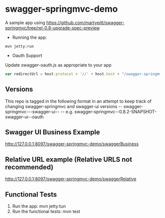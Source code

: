swagger-springmvc-demo
======================

A sample app using https://github.com/martypitt/swagger-springmvc/tree/rel-0.8-upgrade-spec-preview

- Running the app:

```mvn jetty:run```

- Oauth Support

Update swagger-oauth.js as appropriate to your app

```javascript
var redirectUrl = host.protocol + '//' + host.host + "/swagger-springmvc-demo/o2c.html";
```


## Versions

This repo is tagged in the following format in an attempt to keep track of changing swagger-springmvc and swagger-ui versions
-- swagger-springmvc--<swagger-springmvc version>-swagger-ui--<swagger-ui version or branch>
-- e.g. swagger-springmvc--0.8.2-SNAPSHOT-swagger-ui--oauth

## Swagger UI Business Example
http://127.0.0.1:8097/swagger-springmvc-demo/swaggerBusiness

## Relative URL example (Relative URLS not recommended)
http://127.0.0.1:8097/swagger-springmvc-demo/swaggerRelative

## Functional Tests
1. Run the app: mvn jetty:tun
2. Run the functional tests: mvn test